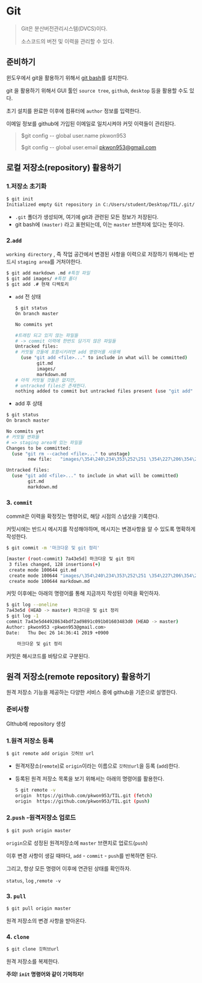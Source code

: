 # Git

> Git은 분산버전관리시스템(DVCS)이다.
>
> 소스코드의 버전 및 이력을 관리할 수 있다.

## 준비하기

윈도우에서 git을 활용하기 위해서 [git bash](https://gitforwindows.org)를 설치한다.

git 을 활용하기 위해서 GUI 툴인 `source tree`, `github`, `desktop` 등을 활용할 수도 있다.

초기 설치를 완료한 이후에 컴퓨터에 `author` 정보를 입력한다.

이메일 정보를 github에 가입된 이메일로 일치시켜야 커밋 이력들이 관리된다.

> $git config -- global user.name pkwon953
>
> $git config -- global user.email pkwon953@gmail.com

## 로컬 저장소(repository) 활용하기

### 1.저장소 초기화

```bash
$ git init
Initialized empty Git repository in C:/Users/student/Desktop/TIL/.git/
```

* `.git` 폴더가 생성되며, 여기에 git과 관련된 모든 정보가 저장된다.
* git bash에 `(master)` 라고 표현되는데, 이는 `master` 브랜치에 있다는 뜻이다.

### 2.`add`

`working directory` , 즉 작업 공간에서 변경된 사항을 이력으로 저장하기 위해서는 반드시 `staging area`를 거처야한다.

```bash
$ git add markdown .md #특정 파일
$ git add images/ #특정 폴더
$ git add .# 현재 디렉토리
```



* `add` 전 상태

  ```bash
  $ git status
  On branch master
  
  No commits yet
  
  #트래킹 되고 있지 않는 파일들
  # -> commit 이력에 한번도 담기지 않은 파일들
  Untracked files:
  # 커밋될 것들에 포함시키려면 add 명령어를 사용해
    (use "git add <file>..." to include in what will be committed)
          git.md
          images/
          markdown.md
  # 아직 커밋될 것들은 없지만,
  # untracked files은 존재한다.
  nothing added to commit but untracked files present (use "git add" to track)
  ```

* add 후 상태

```bash
$ git status
On branch master

No commits yet
# 커밋될 변화들
# => staging area에 있는 파일들
Changes to be committed:
  (use "git rm --cached <file>..." to unstage)
        new file:   "images/\354\240\234\353\252\251 \354\227\206\354\235\214.png"

Untracked files:
  (use "git add <file>..." to include in what will be committed)
        git.md
        markdown.md

```



### 3. `commit`

commit은 이력을 확정짓는 명령어로, 해당 시점의 스냅샷을 기록한다.

커밋시에는 반드시 메시지를 작성해야하며, 메시지는 변경사항을 알 수 있도록 명확하게 작성한다.

```bash
$ git commit -m '마크다운 및 git 정리'

[master (root-commit) 7a43e5d] 마크다운 및 git 정리
 3 files changed, 128 insertions(+)
 create mode 100644 git.md
 create mode 100644 "images/\354\240\234\353\252\251 \354\227\206\354\235\214.png"
 create mode 100644 markdown.md


```

커밋 이후에는 아래의 명령어를 통해 지금까지 작성된 이력을 확인하자.

```bash
$ git log --oneline
7a43e5d (HEAD -> master) 마크다운 및 git 정리
$ git log -1
commit 7a43e5d44928634bdf2ad9891c091b01603483d0 (HEAD -> master)
Author: pkwon953 <pkwon953@gmail.com>
Date:   Thu Dec 26 14:36:41 2019 +0900

    마크다운 및 git 정리
```

커밋은 해시코드를 바탕으로 구분된다.

## 원격 저장소(remote repository) 활용하기

원격 저장소 기능을 제공하는 다양한 서비스 중에 github을 기준으로 설명한다.

### 준비사항

GIthub에 repository 생성

### 1.원격 저장소 등록

```bash
$ git remote add origin 깃허브 url
```

* 원격저장소(`remote`)로 `origin`이라는 이름으로 `깃허브url`을 등록 (`add`)한다.

* 등록된 원격 저장소 목록을 보기 위해서는 아래의 명령어를 활용한다.

  ```bash
  S git remote -v
  origin  https://github.com/pkwon953/TIL.git (fetch)
  origin  https://github.com/pkwon953/TIL.git (push)
  
  ```

### 2.`push` -원격저장소 업로드

```bash
$ git push origin master
```

`origin`으로 성정된 원격저장소에 `master` 브랜치로 업로드(`push`)

이후 변경 사항이 생길 때마다, `add` - `commit` - `push`를 반복하면 된다.

그리고, 항상 모든 명령어 이후에 연관된 상태를 확인하자.

`status`, `log` ,`remote -v`

### 3. `pull`

```bash
$ git pull origin master
```

원격 저장소의 변경 사항을 받아온다.

### 4. `clone`

```bash
$ git clone 깃허브url
```

원격 저장소를 복제한다.

**주의! `init` 명령어와 같이 기억하자!**

